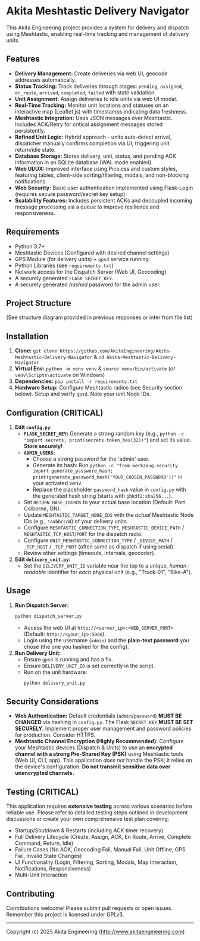 # Akita Meshtastic Delivery Navigator

This Akita Engineering project provides a system for delivery and dispatch using Meshtastic, enabling real-time tracking and management of delivery units.


## Features

* **Delivery Management:** Create deliveries via web UI, geocode addresses automatically.
* **Status Tracking:** Track deliveries through stages: `pending`, `assigned`, `en_route`, `arrived`, `completed`, `failed` with state validation.
* **Unit Assignment:** Assign deliveries to idle units via web UI modal.
* **Real-Time Tracking:** Monitor unit locations and statuses on an interactive map (Leaflet.js) with timestamps indicating data freshness.
* **Meshtastic Integration:** Uses JSON messages over Meshtastic. Includes ACK/Retry for critical assignment messages stored persistently.
* **Refined Unit Logic:** Hybrid approach - units auto-detect arrival, dispatcher manually confirms completion via UI, triggering unit return/idle state.
* **Database Storage:** Stores delivery, unit, status, and pending ACK information in an SQLite database (WAL mode enabled).
* **Web UI/UX:** Improved interface using Pico.css and custom styles, featuring tables, client-side sorting/filtering, modals, and non-blocking notifications.
* **Web Security:** Basic user authentication implemented using Flask-Login (requires secure password/secret key setup).
* **Scalability Features:** Includes persistent ACKs and decoupled incoming message processing via a queue to improve resilience and responsiveness.

## Requirements

* Python 3.7+
* Meshtastic Devices (Configured with desired channel settings)
* GPS Module (for delivery units) + `gpsd` service running
* Python Libraries (see `requirements.txt`)
* Network access for the Dispatch Server (Web UI, Geocoding)
* A securely generated `FLASK_SECRET_KEY`.
* A securely generated *hashed* password for the admin user.

## Project Structure

(See structure diagram provided in previous responses or infer from file list)

## Installation

1.  **Clone:** `git clone https://github.com/AkitaEngineering/Akita-Meshtastic-Delivery-Navigator` & `cd Akita-Meshtastic-Delivery-Navigator`
2.  **Virtual Env:** `python -m venv venv` & `source venv/bin/activate` (or `venv\Scripts\activate` on Windows)
3.  **Dependencies:** `pip install -r requirements.txt`
4.  **Hardware Setup:** Configure Meshtastic radios (see Security section below). Setup and verify `gpsd`. Note your unit Node IDs.

## Configuration (CRITICAL)

1.  **Edit `config.py`:**
    * **`FLASK_SECRET_KEY`:** Generate a strong random key (e.g., `python -c "import secrets; print(secrets.token_hex(32))"`) and set its value. **Store securely!**
    * **`ADMIN_USERS`:**
        * Choose a strong password for the 'admin' user.
        * Generate its hash: Run `python -c "from werkzeug.security import generate_password_hash; print(generate_password_hash('YOUR_CHOSEN_PASSWORD'))"` in your activated venv.
        * Replace the placeholder `password_hash` value in `config.py` with the generated hash string (starts with `pbkdf2:sha256...`).
    * Set `RETURN_BASE_COORDS` to your actual base location (Default: Port Colborne, ON).
    * Update `MESHTASTIC_TARGET_NODE_IDS` with the *actual* Meshtastic Node IDs (e.g., `!aabbccdd`) of your delivery units.
    * Configure `MESHTASTIC_CONNECTION_TYPE`, `MESHTASTIC_DEVICE_PATH` / `MESHTASTIC_TCP_HOST`/`PORT` for the dispatch radio.
    * Configure `UNIT_MESHTASTIC_CONNECTION_TYPE` / `_DEVICE_PATH` / `_TCP_HOST` / `_TCP_PORT` (often same as dispatch if using serial).
    * Review other settings (timeouts, intervals, geocoder).
2.  **Edit `delivery_unit.py`:**
    * Set the `DELIVERY_UNIT_ID` variable near the top to a unique, *human-readable* identifier for *each* physical unit (e.g., "Truck-01", "Bike-A").

## Usage

1.  **Run Dispatch Server:**
    ```bash
    python dispatch_server.py
    ```
    * Access the web UI at `http://<server_ip>:<WEB_SERVER_PORT>` (Default: `http://<your_ip>:5000`).
    * Login using the username (`admin`) and the **plain-text password** you chose (the one you hashed for the config).
2.  **Run Delivery Unit:**
    * Ensure `gpsd` is running and has a fix.
    * Ensure `DELIVERY_UNIT_ID` is set correctly in the script.
    * Run on the unit hardware:
        ```bash
        python delivery_unit.py
        ```

## Security Considerations

* **Web Authentication:** Default credentials (`admin`/`password`) **MUST BE CHANGED** via hashing in `config.py`. The Flask `SECRET_KEY` **MUST BE SET SECURELY**. Implement proper user management and password policies for production. Consider HTTPS.
* **Meshtastic Channel Encryption (Highly Recommended):** Configure your Meshtastic devices (Dispatch & Units) to use an **encrypted channel with a strong Pre-Shared Key (PSK)** using Meshtastic tools (Web UI, CLI, app). This application *does not* handle the PSK; it relies on the device's configuration. **Do not transmit sensitive data over unencrypted channels.**


## Testing (CRITICAL)

This application requires **extensive testing** across various scenarios before reliable use. Please refer to detailed testing steps outlined in development discussions or create your own comprehensive test plan covering:
* Startup/Shutdown & Restarts (including ACK timer recovery)
* Full Delivery Lifecycle (Create, Assign, ACK, En Route, Arrive, Complete Command, Return, Idle)
* Failure Cases (No ACK, Geocoding Fail, Manual Fail, Unit Offline, GPS Fail, Invalid State Changes)
* UI Functionality (Login, Filtering, Sorting, Modals, Map Interaction, Notifications, Responsiveness)
* Multi-Unit Interaction

## Contributing

Contributions welcome! Please submit pull requests or open issues. Remember this project is licensed under GPLv3.

---
Copyright (c) 2025 Akita Engineering (http://www.akitaengineering.com)

